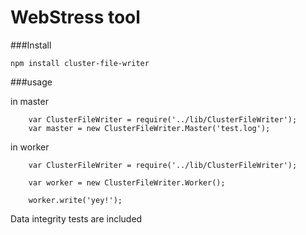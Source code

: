 WebStress tool
==============

###Install

```
npm install cluster-file-writer
```

###usage

in master
```
	var ClusterFileWriter = require('../lib/ClusterFileWriter');
	var master = new ClusterFileWriter.Master('test.log');

```

in worker

```
	var ClusterFileWriter = require('../lib/ClusterFileWriter');

	var worker = new ClusterFileWriter.Worker();

	worker.write('yey!');
```

Data integrity tests are included 
